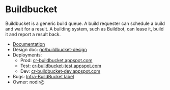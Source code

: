# Buildbucket

Buildbucket is a generic build queue. A build requester can schedule a build
and wait for a result. A building system, such as Buildbot, can lease it, build
it and report a result back.

*   [Documentation](doc/index.md)
*   Design doc: [go/buildbucket-design]
*   Deployments:
    *   Prod: [cr-buildbucket.appspot.com](https://cr-buildbucket.appspot.com)
    *   Test: [cr-buildbucket-test.appspot.com](https://cr-buildbucket-test.appspot.com)
    *   Dev: [cr-buildbucket-dev.appspot.com](https://cr-buildbucket-dev.appspot.com)
*   Bugs: [Infra-BuildBucket label](https://crbug.com?q=label=Infra-Buildbucket)
*   Owner: nodir@

[go/buildbucket-design]: http://go/buildbucket-design
